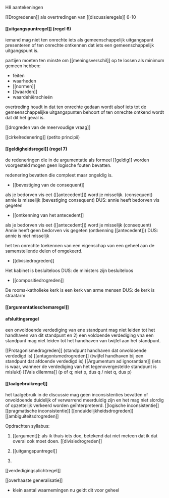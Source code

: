 H8 aantekeningen

[[Drogredenen]] als overtredingen van [[discussieregels]] 6-10



#### [[uitgangspuntregel]] (regel 6)
iemand mag niet ten onrechte iets als gemeenschappelijk uitgangspunt presenteren of ten onrechte ontkennen dat iets een gemeenschappelijk uitgangspunt is.

partijen moeten ten minste om [[meningsverschil]] op te lossen als minimum gemeen hebben:
- feiten
- waarheden
- [[normen]]
- [[waarden]]
- waardehiërachieën

overtreding houdt in dat ten onrechte gedaan wordt alsof iets tot de gemeenschappelijke uitgangspunten behoort of ten onrechte ontkend wordt dat dit het geval is. 

[[drogreden van de meervoudige vraag]]

[[cirkelredenering]] (petito principii)

#### [[geldigheidsregel]] (regel 7)

de redeneringen die in de argumentatie als formeel [[geldig]] worden voorgesteld mogen geen logische fouten bevatten.

redenering bevatten die compleet maar ongeldig is.

- [[bevestiging van de consequent]]

als je bedorven vis eet ([[antecedent]]) word je misselijk. 
(consequent)
annie is misselijk (bevestiging consequent)
DUS: annie heeft bedorven vis gegeten

- [[ontkenning van het antecedent]]

als je bedorven vis eet ([[antecedent]]) word je misselijk
(consequent)
Annie heeft geen bedorven vis gegeten (ontkenning [[antecedent]])
DUS: annie is niet misselijk


het ten onrechte toekennen van een eigenschap van een geheel aan de samenstellende delen of omgekeerd. 
- [[divisiedrogreden]]

Het kabinet is besluiteloos
DUS: de ministers zijn besluiteloos

- [[compositiedrogreden]]

De rooms-katholieke kerk is een kerk van arme mensen
DUS: de kerk is straatarm

#### [[argumentatieschemaregel]]
#### afsluitingsregel
een onvoldoende verdediging van ene standpunt mag niet leiden tot het handhaven van dit standpunt en 2) een voldoende verdediging vna een standpunt mag niet leiden tot het handhaven van twijfel aan het standpunt.

[[Protagonismedrogreden]] (standpunt handhaven dat onvoldoende verdedigd is)
[[antagonismedrogreden]] (twijfel handhaven bij een standpunt dat afdoende verdedigd is)
[[Argumentum ad ignorantiam]] (iets is waar, wanneer de verdediging van het tegenovergestelde standpunt is mislukt)
[[Vals dilemma]] (p of q; niet p, dus q / niet q, dus p)





#### [[taalgebruikregel]]
het taalgebruik in de discussie mag geen inconsistenties bevatten of onvoldoende duidelijk of verwarrend meerduidig zijn en het mag niet slordig of opzettelijk verkeerd worden geïnterpreteerd.
[[logische inconsistentie]]
[[pragmatische inconsistentie]]
[[onduidelijkheidsdrogreden]]
[[ambiguiteitsdrogreden]]





Opdrachten syllabus:
1. [[argument]]: als ik thuis iets doe, betekend dat niet meteen dat ik dat overal ook moet doen.
[[divisiedrogreden]]

2. [[uitgangspuntregel]]

8. 









[[verdedigingsplichtregel]]



[[overhaaste generalisatie]]
- klein aantal waarnemingen nu geldt dit voor geheel










